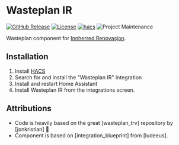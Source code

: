 # Wasteplan IR
[![GitHub Release][releases-shield]][releases]
[![License][license-shield]](LICENSE)
[![hacs][hacsbadge]][hacs]
![Project Maintenance][maintenance-shield]

Wasteplan component for [Innherred Renovasjon](https://innherredrenovasjon.no/).

## Installation

1. Install [HACS](http://hacs.xyz/)
2. Search for and install the "Wasteplan IR" integration
3. Install and restart Home Assistant
4. Install Wasteplan IR from the integrations screen.

## Attributions
- Code is heavily based on the great [wasteplan_trv] repository by [jonkristian] 🙌
- Component is based on [integration_blueprint] from [ludeeus].


[releases-shield]: https://img.shields.io/github/v/release/thordy/wasteplan_ir.svg
[releases]: https://github.com/thordy/wasteplan_ir/releases
[license-shield]: https://img.shields.io/github/license/thordy/wasteplan_ir.svg
[hacsbadge]: https://img.shields.io/badge/HACS-Custom-orange.svg
[hacs]: https://github.com/hacs/integration
[maintenance-shield]: https://img.shields.io/badge/maintainer-Thord%20Setsaas%20%40thordy-blue.svg

